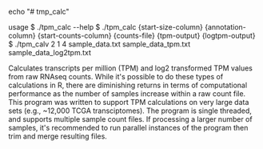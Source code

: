 echo "# tmp_calc"

usage
$ ./tpm_calc --help
$ ./tpm_calc {start-size-column} {annotation-column} {start-counts-column} {counts-file} {tpm-output} {logtpm-output}
$ ./tpm_calv 2 1 4 sample_data.txt sample_data_tpm.txt sample_data_log2tpm.txt

Calculates transcripts per million (TPM) and  log2 transformed TPM values from raw RNAseq counts. While it's possible to do these types of calculations in R, there are diminishing returns in terms of computational performance as the number of samples increase within a raw count file. This program was written to support TPM calculations on very large data sets (e.g., ~12,000 TCGA transciptomes). The program is single threaded, and supports multiple sample count files. If processing a larger number of samples, it's recommended to run parallel instances of the program then trim and merge resulting files. 

